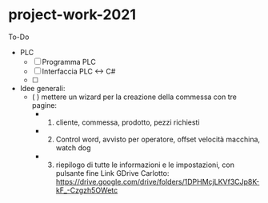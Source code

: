 # project-work-2021

To-Do
- PLC
  - [ ] Programma PLC
  - [ ] Interfaccia PLC <-> C#
  - [ ] 

- Idee generali:
  - ( ) mettere un wizard per la creazione della commessa con tre pagine:
    - 1. cliente, commessa, prodotto, pezzi richiesti
    - 2. Control word, avvisto per operatore, offset velocità macchina, watch dog
    - 3. riepilogo di tutte le informazioni e le impostazioni, con pulsante fine
Link GDrive Carlotto: https://drive.google.com/drive/folders/1DPHMcjLKVf3CJp8K-kF_-Czgzh5OWetc
